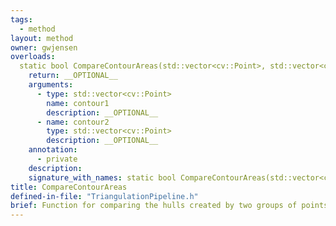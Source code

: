 ```yaml
---
tags:
  - method
layout: method
owner: gwjensen
overloads:
  static bool CompareContourAreas(std::vector<cv::Point>, std::vector<cv::Point>):
    return: __OPTIONAL__
    arguments:
      - type: std::vector<cv::Point>
        name: contour1
        description: __OPTIONAL__
      - name: contour2
        type: std::vector<cv::Point>
        description: __OPTIONAL__
    annotation:
      - private
    description:
    signature_with_names: static bool CompareContourAreas(std::vector<cv::Point> contour1, std::vector<cv::Point> contour2)
title: CompareContourAreas
defined-in-file: "TriangulationPipeline.h"
brief: Function for comparing the hulls created by two groups of points to find out whether one is bigger than the other.
---
```

